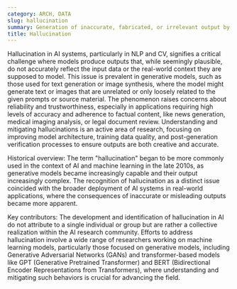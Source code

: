 ```yaml
---
category: ARCH, DATA
slug: hallucination
summary: Generation of inaccurate, fabricated, or irrelevant output by a model, not grounded in the input data or reality.
title: Hallucination
---
```


Hallucination in AI systems, particularly in NLP and CV, signifies a critical challenge where models produce outputs that, while seemingly plausible, do not accurately reflect the input data or the real-world context they are supposed to model. This issue is prevalent in generative models, such as those used for text generation or image synthesis, where the model might generate text or images that are unrelated or only loosely related to the given prompts or source material. The phenomenon raises concerns about reliability and trustworthiness, especially in applications requiring high levels of accuracy and adherence to factual content, like news generation, medical imaging analysis, or legal document review. Understanding and mitigating hallucinations is an active area of research, focusing on improving model architecture, training data quality, and post-generation verification processes to ensure outputs are both creative and accurate.

Historical overview: The term "hallucination" began to be more commonly used in the context of AI and machine learning in the late 2010s, as generative models became increasingly capable and their output increasingly complex. The recognition of hallucination as a distinct issue coincided with the broader deployment of AI systems in real-world applications, where the consequences of inaccurate or misleading outputs became more apparent.

Key contributors: The development and identification of hallucination in AI do not attribute to a single individual or group but are rather a collective realization within the AI research community. Efforts to address hallucination involve a wide range of researchers working on machine learning models, particularly those focused on generative models, including Generative Adversarial Networks (GANs) and transformer-based models like GPT (Generative Pretrained Transformer) and BERT (Bidirectional Encoder Representations from Transformers), where understanding and mitigating such behaviors is crucial for advancing the field.